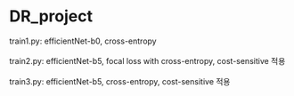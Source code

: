 # DR_project

train1.py: efficientNet-b0, cross-entropy <br></br>
train2.py: efficientNet-b5, focal loss with cross-entropy, cost-sensitive 적용 <br></br>
train3.py: efficientNet-b5, cross-entropy, cost-sensitive 적용
